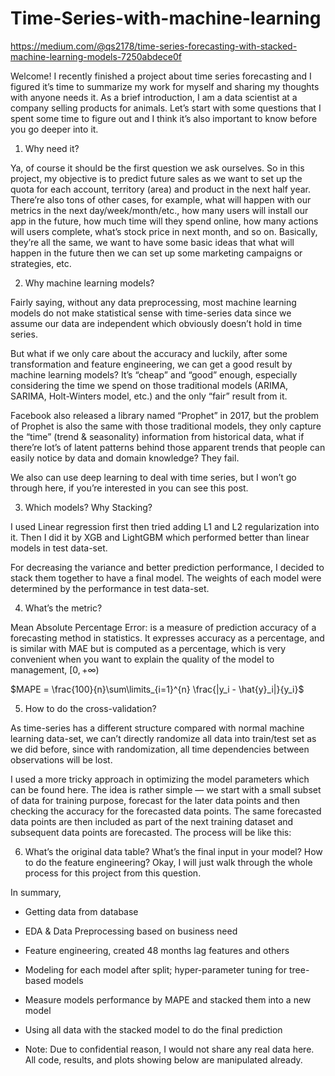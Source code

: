 # Time-Series-with-machine-learning

https://medium.com/@qs2178/time-series-forecasting-with-stacked-machine-learning-models-7250abdece0f


Welcome! I recently finished a project about time series forecasting and I figured it’s time to summarize my work for myself and sharing my thoughts with anyone needs it. As a brief introduction, I am a data scientist at a company selling products for animals.
Let’s start with some questions that I spent some time to figure out and I think it’s also important to know before you go deeper into it.

1. Why need it?

Ya, of course it should be the first question we ask ourselves. So in this project, my objective is to predict future sales as we want to set up the quota for each account, territory (area) and product in the next half year. There’re also tons of other cases, for example, what will happen with our metrics in the next day/week/month/etc., how many users will install our app in the future, how much time will they spend online, how many actions will users complete, what’s stock price in next month, and so on. Basically, they’re all the same, we want to have some basic ideas that what will happen in the future then we can set up some marketing campaigns or strategies, etc.

2. Why machine learning models?

Fairly saying, without any data preprocessing, most machine learning models do not make statistical sense with time-series data since we assume our data are independent which obviously doesn’t hold in time series.

But what if we only care about the accuracy and luckily, after some transformation and feature engineering, we can get a good result by machine learning models? It’s “cheap” and “good” enough, especially considering the time we spend on those traditional models (ARIMA, SARIMA, Holt-Winters model, etc.) and the only “fair” result from it.

Facebook also released a library named “Prophet” in 2017, but the problem of Prophet is also the same with those traditional models, they only capture the “time” (trend & seasonality) information from historical data, what if there’re lot’s of latent patterns behind those apparent trends that people can easily notice by data and domain knowledge? They fail.

We also can use deep learning to deal with time series, but I won’t go through here, if you’re interested in you can see this post.

3. Which models? Why Stacking?

I used Linear regression first then tried adding L1 and L2 regularization into it. Then I did it by XGB and LightGBM which performed better than linear models in test data-set.

For decreasing the variance and better prediction performance, I decided to stack them together to have a final model. The weights of each model were determined by the performance in test data-set.

4. What’s the metric?

Mean Absolute Percentage Error: is a measure of prediction accuracy of a forecasting method in statistics. It expresses accuracy as a percentage, and is similar with MAE but is computed as a percentage, which is very convenient when you want to explain the quality of the model to management, $[0, +\infty)$

$MAPE = \frac{100}{n}\sum\limits_{i=1}^{n} \frac{|y_i - \hat{y}_i|}{y_i}$ 

5. How to do the cross-validation?

As time-series has a different structure compared with normal machine learning data-set, we can’t directly randomize all data into train/test set as we did before, since with randomization, all time dependencies between observations will be lost.

I used a more tricky approach in optimizing the model parameters which can be found here. The idea is rather simple — we start with a small subset of data for training purpose, forecast for the later data points and then checking the accuracy for the forecasted data points. The same forecasted data points are then included as part of the next training dataset and subsequent data points are forecasted. The process will be like this:

6. What’s the original data table? What’s the final input in your model? How to do the feature engineering?
Okay, I will just walk through the whole process for this project from this question.

In summary,
- Getting data from database
- EDA & Data Preprocessing based on business need
- Feature engineering, created 48 months lag features and others
- Modeling for each model after split; hyper-parameter tuning for tree-based models
- Measure models performance by MAPE and stacked them into a new model
- Using all data with the stacked model to do the final prediction

- Note: Due to confidential reason, I would not share any real data here. All code, results, and plots showing below are manipulated already.

